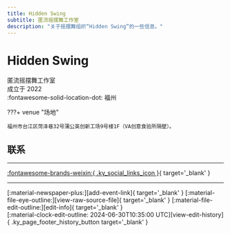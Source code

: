 ```yaml
---
title: Hidden Swing
subtitle: 匿流摇摆舞工作室
description: "关于摇摆舞组织“Hidden Swing”的一些信息。"
---
```


# Hidden Swing

匿流摇摆舞工作室  
成立于 2022  
:fontawesome-solid-location-dot: 福州  


???+ venue "场地"

    福州市台江区菏泽巷32号蒲公英创新工场9号楼1F（VA创意食验所隔壁）。  

## 联系


---

 [:fontawesome-brands-weixin:{ .ky_social_links_icon }](# "匿流摇摆舞工作室"){ target='_blank' }

---

<div class="ky_page_footer" markdown>
<div class="ky_page_footer_trailing" markdown="span">
[:material-newspaper-plus:][add-event-link]{ target='_blank' }
[:material-file-eye-outline:][view-raw-source-file]{ target='_blank' }
[:material-file-edit-outline:][edit-info]{ target='_blank' }
</div>
<div class="ky_page_footer_leading" markdown="span">
[:material-clock-edit-outline: 2024-06-30T10:35:00 UTC][view-edit-history]{ .ky_page_footer_history_button target='_blank' }
</div>
</div>

[add-event-link]: https://github.com/swingdance/events/issues/new?assignees=&labels=add+event&projects=&template=02-add_entity.yml&title=%5Bzh_CN%5D%20Add%20Event%3A%20%3CName%3E&region=zh_CN&province=Fujian&city=Fuzhou&org_id=hidden-swing "添加活动"
[view-raw-source-file]: https://github.com/swingdance/orgs/blob/main/zh_CN/hidden-swing.json "查看原始源文件"
[edit-info]: https://github.com/swingdance/orgs/issues/new?assignees=&labels=update+org&projects=&template=03-update_entity.yml&title=%5Bzh_CN%5D%20Update%20Org%3A%20Hidden%20Swing&region=zh_CN&id=hidden-swing&name=Hidden%20Swing "编辑信息"

[view-edit-history]: https://github.com/swingdance/orgs/commits/main/zh_CN/hidden-swing.json "查看编辑历史"

